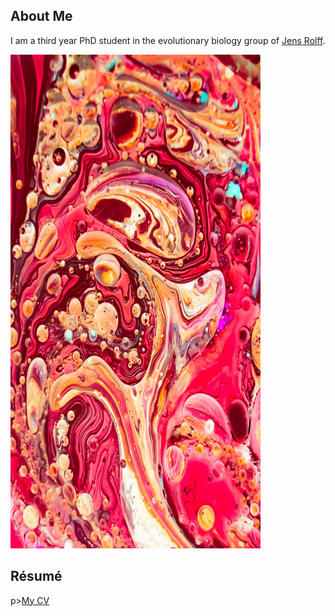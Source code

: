 ## About Me

I am a third year PhD student in the evolutionary biology group of [Jens Rolff](https://www.bcp.fu-berlin.de/en/biologie/arbeitsgruppen/zoologie/ag_rolff/people/rolff/index.html).

<img src="eugene-golovesov-2yRbOTQoMMo-unsplash.jpg" width="400" height="790" alt="hi" class="inline"/>

## Résumé

p><a href="CM_CV_Dec21_2.html">My CV</a>
